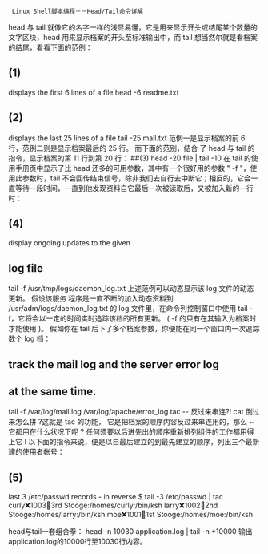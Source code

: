 	 Linux Shell脚本编程－－Head/Tail命令详解

head 与 tail 就像它的名字一样的浅显易懂，它是用来显示开头或结尾某个数量的文字区块，head 用来显示档案的开头至标准输出中，而 tail 想当然尔就是看档案的结尾，看看下面的范例：
## (1)
displays the first 6 lines of a file
head -6 readme.txt
## (2)
displays the last 25 lines of a file
tail -25 mail.txt
范例一是显示档案的前 6 行，范例二则是显示档案最后的 25 行。
而下面的范别，结合 了 head 与 tail 的指令，显示档案的第 11 行到第 20 行：
##(3)
head -20 file | tail -10
在 tail 的使用手册页中显示了比 head 还多的可用参数，其中有一个很好用的参数 " -f "，使用此参数时，tail 不会回传结束信号，除非我们去自行去中断它；相反的，它会一直等待一段时间，一直到他发现资料自它最后一次被读取后，又被加入新的一行时：
## (4)
display ongoing updates to the given
## log file
tail -f /usr/tmp/logs/daemon_log.txt
上述范例可以动态显示该 log 文件的动态更新。
假设该服务 程序是一直不断的加入动态资料到 /usr/adm/logs/daemon_log.txt 的 log 文件里，在命令列控制窗口中使用 tail -f，它将会以一定的时间实时追踪该档的所有更新。 ( -f 的只有在其输入为档案时才能使用 )。
假如你在 tail 后下了多个档案参数，你便能在同一个窗口内一次追踪数个 log 档：
## track the mail log and the server error log
## at the same time.
tail -f /var/log/mail.log /var/log/apache/error_log
tac -- 反过来串连?!
cat 倒过来怎么拼 ?这就是 tac 的功能， 它是把档案的顺序内容反过来串连用的，那么 ~ 它都用在什么状况下呢 ? 任何须要以后进先出的顺序重新排列组件的工作都用得上它 ! 以下面的指令来说，便是以自最后建立的到最先建立的顺序，列出三个最新建的使用者帐号：
## (5)
last 3 /etc/passwd records - in reverse
$ tail -3 /etc/passwd | tac
curly:x:1003:100:3rd Stooge:/homes/curly:/bin/ksh
larry:x:1002:100:2nd Stooge:/homes/larry:/bin/ksh
moe:x:1001:100:1st Stooge:/homes/moe:/bin/ksh
 
head与tail一套组合拳：
head -n 10030 application.log | tail -n +10000
输出application.log的10000行至10030行内容。